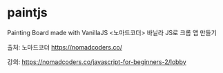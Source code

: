 # paintjs
Painting Board made with VanillaJS
<노마드코더> 바닐라 JS로 크롬 앱 만들기

출처: 노마드코더 https://nomadcoders.co/

강의: https://nomadcoders.co/javascript-for-beginners-2/lobby
